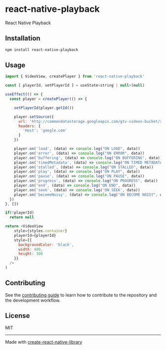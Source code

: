 # react-native-playback

React Native Playback

## Installation

```sh
npm install react-native-playback
```

## Usage

```js
import { VideoView, createPlayer } from 'react-native-playback'

const [ playerId, setPlayerId ] = useState<string | null>(null)

useEffect(() => {
  const player = createPlayer(() => {

    setPlayerId(player.getId())

    player.setSource({
      url: 'http://commondatastorage.googleapis.com/gtv-videos-bucket/sample/BigBuckBunny.mp4',
      headers: {
        'Host': 'google.com'
      }
    })

    player.on('load', (data) => console.log("ON LOAD", data))
    player.on('error', (data) => console.log("ON ERROR", data))
    player.on('buffering', (data) => console.log("ON BUFFERING", data))
    player.on('timedMetadata', (data) => console.log("ON TIMED METADATA", data))
    player.on('stalled', (data) => console.log("ON STALLED", data))
    player.on('play', (data) => console.log("ON PLAY", data))
    player.on('pause', (data) => console.log("ON PAUSE", data))
    player.on('progress', (data) => console.log("ON PROGRESS", data))
    player.on('end', (data) => console.log("ON END", data))
    player.on('seek', (data) => console.log('ON SEEK', data))
    player.on('becomeNoisy', (data) => console.log("ON BECOME NOISY", data))
  })
}, [])

if(!playerId)
  return null

return <VideoView
    style={styles.container}
    playerId={playerId}
    style={{
      backgroundColor: 'black',
      width: 400,
      height: 300
    }}
  />
)
```

## Contributing

See the [contributing guide](CONTRIBUTING.md) to learn how to contribute to the repository and the development workflow.

## License

MIT

---

Made with [create-react-native-library](https://github.com/callstack/react-native-builder-bob)
